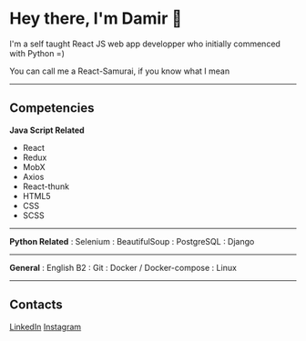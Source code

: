 # Hey there, I'm Damir 👋

I'm a self taught React JS web app developper who initially commenced with Python =)

You can call me a React-Samurai, if you know what I mean

---

## Competencies

**Java Script Related**
* React
* Redux
* MobX
* Axios
* React-thunk
* HTML5
* CSS
* SCSS

---

**Python Related**
: Selenium
: BeautifulSoup
: PostgreSQL
: Django

---

**General**
: English B2
: Git
: Docker / Docker-compose
: Linux

---

## Contacts

[LinkedIn](https://www.linkedin.com/in/damir-akhmadullin-a71a29206/)
[Instagram](https://www.instagram.com/p1ecegiver/)
